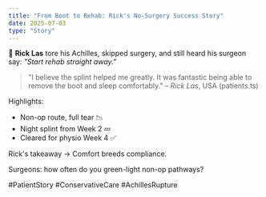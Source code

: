```yaml
---
title: "From Boot to Rehab: Rick's No-Surgery Success Story"
date: 2025-07-03
type: "Story"
---
```


🏈 **Rick Las** tore his Achilles, skipped surgery, and still heard his surgeon say: *"Start rehab straight away."*

> "I believe the splint helped me greatly. It was fantastic being able to remove the boot and sleep comfortably." – *Rick Las*, USA (patients.ts)

Highlights:
- Non-op route, full tear 📉
- Night splint from Week 2 💤
- Cleared for physio Week 4 ✅

Rick's takeaway → Comfort breeds compliance.

Surgeons: how often do you green-light non-op pathways?

#PatientStory #ConservativeCare #AchillesRupture
